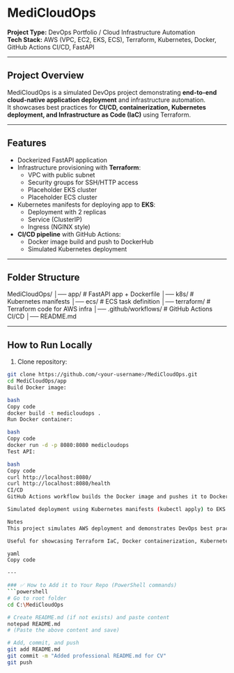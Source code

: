 # MediCloudOps

**Project Type:** DevOps Portfolio / Cloud Infrastructure Automation  
**Tech Stack:** AWS (VPC, EC2, EKS, ECS), Terraform, Kubernetes, Docker, GitHub Actions CI/CD, FastAPI  

---

## Project Overview
MediCloudOps is a simulated DevOps project demonstrating **end-to-end cloud-native application deployment** and infrastructure automation.  
It showcases best practices for **CI/CD, containerization, Kubernetes deployment, and Infrastructure as Code (IaC)** using Terraform.

---

## Features
- Dockerized FastAPI application  
- Infrastructure provisioning with **Terraform**:
  - VPC with public subnet  
  - Security groups for SSH/HTTP access  
  - Placeholder EKS cluster  
  - Placeholder ECS cluster  
- Kubernetes manifests for deploying app to **EKS**:
  - Deployment with 2 replicas  
  - Service (ClusterIP)  
  - Ingress (NGINX style)  
- **CI/CD pipeline** with GitHub Actions:
  - Docker image build and push to DockerHub  
  - Simulated Kubernetes deployment  

---

## Folder Structure
MediCloudOps/
│── app/ # FastAPI app + Dockerfile
│── k8s/ # Kubernetes manifests
│── ecs/ # ECS task definition
│── terraform/ # Terraform code for AWS infra
│── .github/workflows/ # GitHub Actions CI/CD
│── README.md

 

---

## How to Run Locally
1. Clone repository:
```bash
git clone https://github.com/<your-username>/MediCloudOps.git
cd MediCloudOps/app
Build Docker image:

bash
Copy code
docker build -t medicloudops .
Run Docker container:

bash
Copy code
docker run -d -p 8080:8080 medicloudops
Test API:

bash
Copy code
curl http://localhost:8080/
curl http://localhost:8080/health
CI/CD
GitHub Actions workflow builds the Docker image and pushes it to DockerHub.

Simulated deployment using Kubernetes manifests (kubectl apply) to EKS.

Notes
This project simulates AWS deployment and demonstrates DevOps best practices.

Useful for showcasing Terraform IaC, Docker containerization, Kubernetes, and GitHub Actions in a portfolio.

yaml
Copy code

---

### ✅ How to Add it to Your Repo (PowerShell commands)
```powershell
# Go to root folder
cd C:\MediCloudOps

# Create README.md (if not exists) and paste content
notepad README.md
# (Paste the above content and save)

# Add, commit, and push
git add README.md
git commit -m "Added professional README.md for CV"
git push
